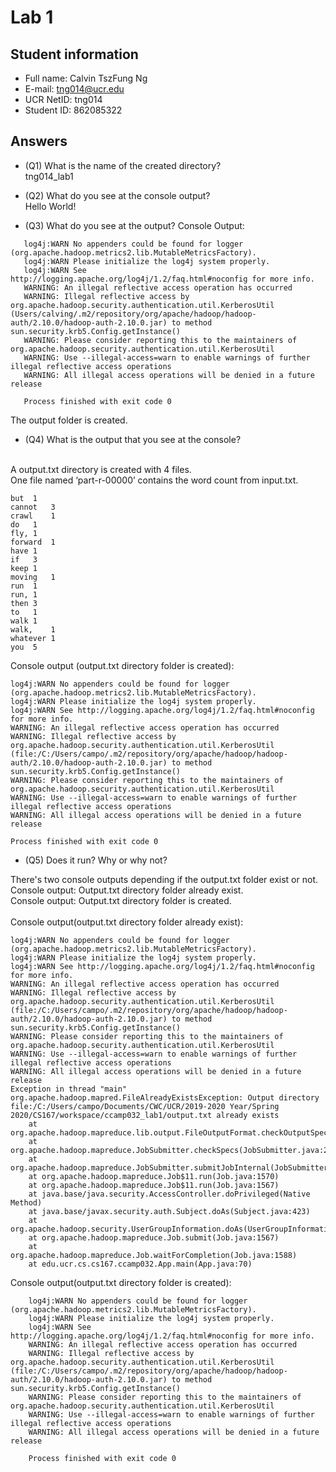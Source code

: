 # Lab 1

## Student information
* Full name: Calvin TszFung Ng
* E-mail: tng014@ucr.edu
* UCR NetID: tng014
* Student ID: 862085322

## Answers

* (Q1) What is the name of the created directory? <br>
tng014_lab1

* (Q2) What do you see at the console output?
 <br> Hello World!
  
* (Q3) What do you see at the output?
 Console Output:
 ```
    log4j:WARN No appenders could be found for logger (org.apache.hadoop.metrics2.lib.MutableMetricsFactory).
    log4j:WARN Please initialize the log4j system properly.
    log4j:WARN See http://logging.apache.org/log4j/1.2/faq.html#noconfig for more info.
    WARNING: An illegal reflective access operation has occurred
    WARNING: Illegal reflective access by org.apache.hadoop.security.authentication.util.KerberosUtil (Users/calving/.m2/repository/org/apache/hadoop/hadoop-auth/2.10.0/hadoop-auth-2.10.0.jar) to method sun.security.krb5.Config.getInstance()
    WARNING: Please consider reporting this to the maintainers of org.apache.hadoop.security.authentication.util.KerberosUtil
    WARNING: Use --illegal-access=warn to enable warnings of further illegal reflective access operations
    WARNING: All illegal access operations will be denied in a future release
    
    Process finished with exit code 0
```
The output folder is created.
* (Q4) What is the output that you see at the console?
<br>
 A output.txt directory is created with 4 files. 
 <br>
 One file named ‘part-r-00000’ contains the word count from input.txt.

   ```
   but	1
   cannot	3
   crawl	1
   do	1
   fly,	1
   forward	1
   have	1
   if	3
   keep	1
   moving	1
   run	1
   run,	1
   then	3
   to	1
   walk	1
   walk,	1
   whatever	1
   you	5
   ```
  Console output (output.txt directory folder is created):
  ```
  log4j:WARN No appenders could be found for logger (org.apache.hadoop.metrics2.lib.MutableMetricsFactory).
  log4j:WARN Please initialize the log4j system properly.
  log4j:WARN See http://logging.apache.org/log4j/1.2/faq.html#noconfig for more info.
  WARNING: An illegal reflective access operation has occurred
  WARNING: Illegal reflective access by org.apache.hadoop.security.authentication.util.KerberosUtil (file:/C:/Users/campo/.m2/repository/org/apache/hadoop/hadoop-auth/2.10.0/hadoop-auth-2.10.0.jar) to method sun.security.krb5.Config.getInstance()
  WARNING: Please consider reporting this to the maintainers of org.apache.hadoop.security.authentication.util.KerberosUtil
  WARNING: Use --illegal-access=warn to enable warnings of further illegal reflective access operations
  WARNING: All illegal access operations will be denied in a future release
  
  Process finished with exit code 0
  
  ``` 
* (Q5) Does it run? Why or why not?

There's two console outputs depending if the output.txt folder exist or not. 
<br> 
Console output: Output.txt directory folder already exist.
<br>
Console output: Output.txt directory folder is created. 
<br> <br>
Console output(output.txt directory folder already exist): 

```
log4j:WARN No appenders could be found for logger (org.apache.hadoop.metrics2.lib.MutableMetricsFactory).
log4j:WARN Please initialize the log4j system properly.
log4j:WARN See http://logging.apache.org/log4j/1.2/faq.html#noconfig for more info.
WARNING: An illegal reflective access operation has occurred
WARNING: Illegal reflective access by org.apache.hadoop.security.authentication.util.KerberosUtil (file:/C:/Users/campo/.m2/repository/org/apache/hadoop/hadoop-auth/2.10.0/hadoop-auth-2.10.0.jar) to method sun.security.krb5.Config.getInstance()
WARNING: Please consider reporting this to the maintainers of org.apache.hadoop.security.authentication.util.KerberosUtil
WARNING: Use --illegal-access=warn to enable warnings of further illegal reflective access operations
WARNING: All illegal access operations will be denied in a future release
Exception in thread "main" org.apache.hadoop.mapred.FileAlreadyExistsException: Output directory file:/C:/Users/campo/Documents/CWC/UCR/2019-2020 Year/Spring 2020/CS167/workspace/ccamp032_lab1/output.txt already exists
	at org.apache.hadoop.mapreduce.lib.output.FileOutputFormat.checkOutputSpecs(FileOutputFormat.java:146)
	at org.apache.hadoop.mapreduce.JobSubmitter.checkSpecs(JobSubmitter.java:279)
	at org.apache.hadoop.mapreduce.JobSubmitter.submitJobInternal(JobSubmitter.java:145)
	at org.apache.hadoop.mapreduce.Job$11.run(Job.java:1570)
	at org.apache.hadoop.mapreduce.Job$11.run(Job.java:1567)
	at java.base/java.security.AccessController.doPrivileged(Native Method)
	at java.base/javax.security.auth.Subject.doAs(Subject.java:423)
	at org.apache.hadoop.security.UserGroupInformation.doAs(UserGroupInformation.java:1893)
	at org.apache.hadoop.mapreduce.Job.submit(Job.java:1567)
	at org.apache.hadoop.mapreduce.Job.waitForCompletion(Job.java:1588)
	at edu.ucr.cs.cs167.ccamp032.App.main(App.java:70)
```
Console output(output.txt directory folder is created):
```
    log4j:WARN No appenders could be found for logger (org.apache.hadoop.metrics2.lib.MutableMetricsFactory).
    log4j:WARN Please initialize the log4j system properly.
    log4j:WARN See http://logging.apache.org/log4j/1.2/faq.html#noconfig for more info.
    WARNING: An illegal reflective access operation has occurred
    WARNING: Illegal reflective access by org.apache.hadoop.security.authentication.util.KerberosUtil (file:/C:/Users/campo/.m2/repository/org/apache/hadoop/hadoop-auth/2.10.0/hadoop-auth-2.10.0.jar) to method sun.security.krb5.Config.getInstance()
    WARNING: Please consider reporting this to the maintainers of org.apache.hadoop.security.authentication.util.KerberosUtil
    WARNING: Use --illegal-access=warn to enable warnings of further illegal reflective access operations
    WARNING: All illegal access operations will be denied in a future release
    
    Process finished with exit code 0
    
```
